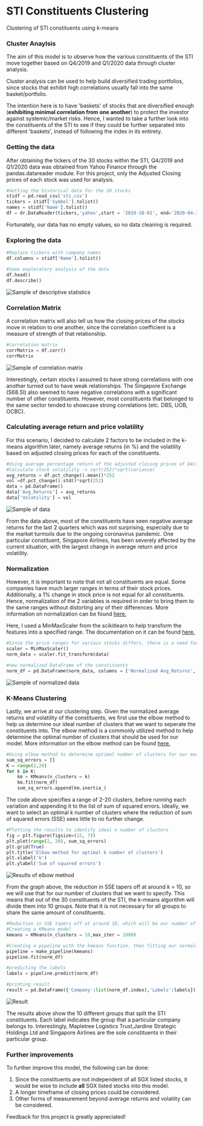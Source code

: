# STI Constituents Clustering
Clustering of STI constituents using k-means

### Cluster Anaylsis
The aim of this model is to observe how the various constituents of the STI move together based on Q4/2019 and Q1/2020 data through cluster analysis.

Cluster analysis can be used to help build diversified trading portfolios, since stocks that exhibit high correlations usually fall into the same basket/portfolio.

The intention here is to have 'baskets' of stocks that are diversified enough (**exhibiting minimal correlation from one another**) to protect the investor against systemic/market risks. Hence, I wanted to take a further look into the constituents of the STI to see if they could be further separated into different 'baskets', instead of following the index in its entirety. 

### Getting the data
After obtaining the tickers of the 30 stocks within the STI, Q4/2019 and Q1/2020 data was obtained from Yahoo Finance through the pandas.datareader module. For this project, only the Adjusted Closing prices of each stock was used for analysis.

```python
#Getting the historical data for the 30 stocks
stidf = pd.read_csv('sti.csv')
tickers = stidf['Symbol'].tolist()
names = stidf['Name'].tolist()
df = dr.DataReader(tickers,'yahoo',start = '2019-10-01', end='2020-04-30')['Adj Close']
```

Fortunately, our data has no empty values, so no data cleaning is required.

### Exploring the data
```python
#Replace tickers with company names
df.columns = stidf['Name'].tolist()

#Some exploratory analysis of the data
df.head()
df.describe()
```
![Sample of descriptive statistics](images/sample_desc.png)

### Correlation Matrix
A correlation matrix will also tell us how the closing prices of the stocks move in relation to one another, since the correlation coefficient is a measure of strength of that relationship. 

```python
#correlation matrix
corrMatrix = df.corr()
corrMatrix
```
![Sample of correlation matrix](images/sample_corrmatrix.png)

Interestingly, certain stocks I assumed to have strong correlations with one another turned out to have weak relationships. The Singapore Exchange (S68.SI) also seemed to have negative correlations with a significant number of other constituents. However, most constituents that belonged to the same sector tended to showcase strong correlations (etc. DBS, UOB, OCBC).

### Calculating average return and price volatility
For this scenario, I decided to calculate 2 factors to be included in the k-means algorithm later, namely average returns (in %) and the volatility based on adjusted closing prices for each of the constituents. 

```python
#Using average percentage return of the adjusted closing prices of Q4/2019 & Q1/2020 then extraploate that to a one year period
#Calculate stock volatility -> sqrt(252)*sqrt(variance)
avg_returns = df.pct_change().mean()*252
vol =df.pct_change().std()*sqrt(252) 
data = pd.DataFrame()
data['Avg_Returns'] = avg_returns
data['Volatility'] = vol
```

![Sample of data](images/sample_data.png)

From the data above, most of the constituents have seen negative average returns for the last 2 quarters which was not surprising, especially due to the market turmoils due to the ongoing coronavirus pandemic. One particular constituent, Singapore Airlines, has been severely affected by the current situation, with the largest change in average return and price volatility. 

### Normalization
However, it is important to note that not all constituents are equal. Some companies have much larger ranges in terms of their stock prices. Additionally, a 1% change in stock price is not equal for all constituents. Hence, normalization of the 2 variables is required in order to bring them to the same ranges without distorting any of their differences. More information on normalization can be found [here.](https://medium.com/@swethalakshmanan14/how-when-and-why-should-you-normalize-standardize-rescale-your-data-3f083def38ff)

Here, I used a MinMaxScaler from the scikitlearn to help transform the features into a specified range. The documentation on it can be found [here.](https://scikit-learn.org/stable/modules/generated/sklearn.preprocessing.MinMaxScaler.html)

```python
#Since the price ranges for various stocks differs, there is a need for normalization, using MinMaxScaler
scaler = MinMaxScaler()
norm_data = scaler.fit_transform(data)

#new normalized DataFrame of the constituents
norm_df = pd.DataFrame(norm_data, columns = ['Normalized Avg_Returns', 'Normalized Volatility'], index = names)
```
![Sample of normalized data](images/sample_normdata.png)

### K-Means Clustering
Lastly, we arrive at our clustering step. Given the normalized average returns and volatility of the constituents, we first use the elbow method to help us determine our ideal number of clusters that we want to seperate the constituents into. The elbow method is a commonly utilized method to help determine the optimal number of clusters that should be used for our model. More information on the elbow method can be found [here.](https://www.datanovia.com/en/lessons/determining-the-optimal-number-of-clusters-3-must-know-methods/)

```python
#Using elbow method to determine optimal number of clusters for our model
sum_sq_errors = []
K = range(2,20)
for k in K:
    km = KMeans(n_clusters = k)
    km.fit(norm_df)
    sum_sq_errors.append(km.inertia_)
```

The code above specifies a range of 2-20 clusters, before running each variation and appending it to the list of sum of squared errors. Ideally, we want to select an optimal *k* number of clusters where the reduction of sum of squared errors (SSE) sees little to no further change.

```python
#Plotting the results to identify ideal n number of clusters
fig = plt.figure(figsize=(15, 7))
plt.plot(range(2, 20), sum_sq_errors)
plt.grid(True)
plt.title('Elbow method for optimal k number of clusters')
plt.xlabel('k')
plt.ylabel('Sum of squared errors')
```

![Results of elbow method](images/elbow.png)

From the graph above, the reduction in SSE tapers off at around *k* = 10, so we will use that for our number of clusters that we want to specify. This means that out of the 30 constituents of the STI, the k-means algorithm will divide them into 10 groups. Note that it is not necessary for all groups to share the same amount of constituents.

```python
#Reduction in SSE tapers off at around 10, which will be our number of centroids
#Creating a KMeans model
kmeans = KMeans(n_clusters = 10,max_iter = 1000)

#Creating a pipeline with the kmeans function, then fitting our normalized data
pipeline = make_pipeline(kmeans)
pipeline.fit(norm_df)

#predicting the labels
labels = pipeline.predict(norm_df)

#printing result
result = pd.DataFrame({'Company':list(norm_df.index),'Labels':labels}).sort_values(by = 'Labels', axis=0)
```
![Result](images/results.png)

The results above show the 10 different groups that split the STI constituents. Each label indicates the group that a particular company belongs to. Interestingly, Mapletree Logistics Trust,Jardine Strategic Holdings Ltd and Singapore Airlines are the sole constituents in their particular group. 

### Further improvements
To further improve this model, the following can be done:

1. Since the constituents are not independent of all SGX listed stocks, it would be wise to include **all** SGX listed stocks into this model.
2. A longer timeframe of closing prices could be considered.
3. Other forms of measurement beyond average returns and volatiity can be considered.

Feedback for this project is greatly appreciated!
